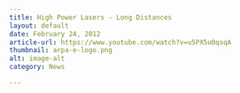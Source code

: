 ```yaml
---
title: High Power Lasers - Long Distances
layout: default
date: February 24, 2012
article-url: https://www.youtube.com/watch?v=u5PX5u0qsqA
thumbnail: arpa-e-logo.png
alt: image-alt
category: News

---
```

